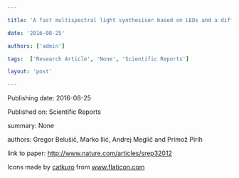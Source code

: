 ---
title: 'A fast multispectral light synthesiser based on LEDs and a diffraction grating'
date: '2016-08-25'
authors: ['admin']
tags:  ['Research Article', 'None', 'Scientific Reports']
layout: 'post'
---
Publishing date: 2016-08-25

Published on: Scientific Reports

summary: None

authors: Gregor Belušič, Marko Ilić, Andrej Meglič and Primož Pirih

link to paper: http://www.nature.com/articles/srep32012

Icons made by <a href="https://www.flaticon.com/free-icon/bookshelves_3576884" title="catkuro">catkuro</a> from <a href="https://www.flaticon.com/" title="Flaticon"> www.flaticon.com</a>